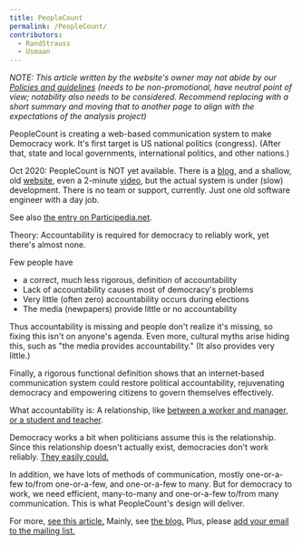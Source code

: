 ```yaml
---
title: PeopleCount
permalink: /PeopleCount/
contributors:
  - RandStrauss
  - Usmaan
---
```


  
*NOTE: This article written by the website's owner may not abide by our
[Policies and guidelines](Policies_and_guidelines "wikilink") (needs to
be non-promotional, have neutral point of view; notability also needs to
be considered. Recommend replacing with a short summary and moving that
to another page to align with the expectations of the analysis project)*

PeopleCount is creating a web-based communication system to make
Democracy work. It's first target is US national politics (congress).
(After that, state and local governments, international politics, and
other nations.)

Oct 2020: PeopleCount is NOT yet available. There is a
[blog](https://blog.peoplecount.org/project/guide-peoplecount-blog/),
and a shallow, old [website](https://peoplecount.org/), even a 2-minute
[video](https://youtu.be/7TW7MaUv_8o), but the actual system is under
(slow) development. There is no team or support, currently. Just one old
software engineer with a day job.

See also [the entry on
Participedia.net](https://participedia.net/organization/7126).

Theory: Accountability is required for democracy to reliably work, yet
there's almost none.

Few people have

- a correct, much less rigorous, definition of accountability
- Lack of accountability causes most of democracy's problems
- Very little (often zero) accountability occurs during elections
- The media (newpapers) provide little or no accountability

Thus accountability is missing and people don't realize it's missing, so
fixing this isn't on anyone's agenda. Even more, cultural myths arise
hiding this, such as "the media provides accountability." (It also
provides very little.)

Finally, a rigorous functional definition shows that an internet-based
communication system could restore political accountability,
rejuvenating democracy and empowering citizens to govern themselves
effectively.

What accountability is: A relationship, like [between a worker and
manager, or a student and
teacher](https://blog.peoplecount.org/accountability/real-political-accountability/).

Democracy works a bit when politicians assume this is the relationship.
Since this relationship doesn't actually exist, democracies don't work
reliably. [They easily could.](http://bit.ly/pc-nuts-bolts)

In addition, we have lots of methods of communication, mostly
one-or-a-few to/from one-or-a-few, and one-or-a-few to many. But for
democracy to work, we need efficient, many-to-many and one-or-a-few
to/from many communication. This is what PeopleCount's design will
deliver.

For more, [see this article.](https://peoplecount.org/more/voters.htm)
Mainly, see [the blog.](https://blog.peoplecount.org/) Plus, please [add
your email to the mailing list.](https://peoplecount.org/tohelp.htm)
